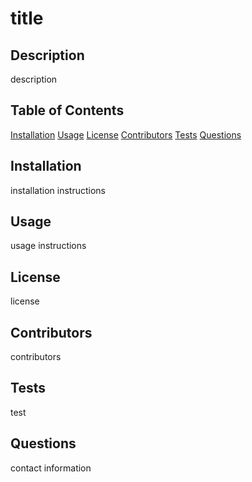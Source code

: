 
# title

## Description

description

## Table of Contents

[Installation](#Installation)
[Usage](#Usage)
[License](#License)
[Contributors](#Contributors)
[Tests](#Tests)
[Questions](#Questions)

## Installation

installation instructions

## Usage

usage instructions

## License

license

## Contributors

contributors

## Tests

test

## Questions

contact information
    
